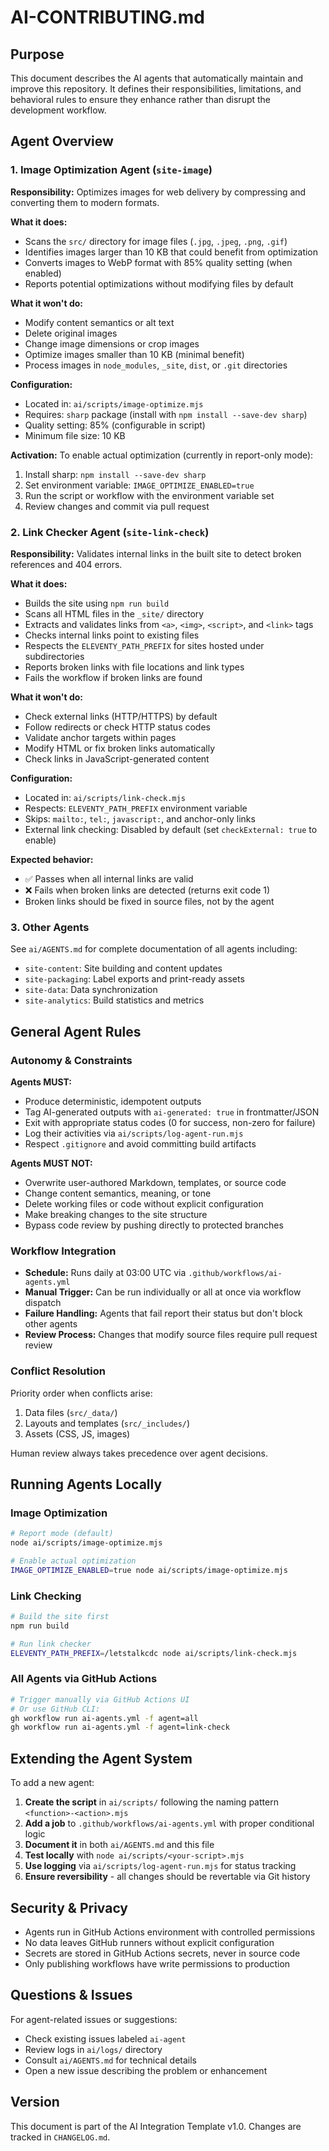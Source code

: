 # AI-CONTRIBUTING.md

## Purpose
This document describes the AI agents that automatically maintain and improve this repository. It defines their responsibilities, limitations, and behavioral rules to ensure they enhance rather than disrupt the development workflow.

## Agent Overview

### 1. Image Optimization Agent (`site-image`)

**Responsibility:** Optimizes images for web delivery by compressing and converting them to modern formats.

**What it does:**
- Scans the `src/` directory for image files (`.jpg`, `.jpeg`, `.png`, `.gif`)
- Identifies images larger than 10 KB that could benefit from optimization
- Converts images to WebP format with 85% quality setting (when enabled)
- Reports potential optimizations without modifying files by default

**What it won't do:**
- Modify content semantics or alt text
- Delete original images
- Change image dimensions or crop images
- Optimize images smaller than 10 KB (minimal benefit)
- Process images in `node_modules`, `_site`, `dist`, or `.git` directories

**Configuration:**
- Located in: `ai/scripts/image-optimize.mjs`
- Requires: `sharp` package (install with `npm install --save-dev sharp`)
- Quality setting: 85% (configurable in script)
- Minimum file size: 10 KB

**Activation:**
To enable actual optimization (currently in report-only mode):
1. Install sharp: `npm install --save-dev sharp`
2. Set environment variable: `IMAGE_OPTIMIZE_ENABLED=true`
3. Run the script or workflow with the environment variable set
4. Review changes and commit via pull request

### 2. Link Checker Agent (`site-link-check`)

**Responsibility:** Validates internal links in the built site to detect broken references and 404 errors.

**What it does:**
- Builds the site using `npm run build`
- Scans all HTML files in the `_site/` directory
- Extracts and validates links from `<a>`, `<img>`, `<script>`, and `<link>` tags
- Checks internal links point to existing files
- Respects the `ELEVENTY_PATH_PREFIX` for sites hosted under subdirectories
- Reports broken links with file locations and link types
- Fails the workflow if broken links are found

**What it won't do:**
- Check external links (HTTP/HTTPS) by default
- Follow redirects or check HTTP status codes
- Validate anchor targets within pages
- Modify HTML or fix broken links automatically
- Check links in JavaScript-generated content

**Configuration:**
- Located in: `ai/scripts/link-check.mjs`
- Respects: `ELEVENTY_PATH_PREFIX` environment variable
- Skips: `mailto:`, `tel:`, `javascript:`, and anchor-only links
- External link checking: Disabled by default (set `checkExternal: true` to enable)

**Expected behavior:**
- ✅ Passes when all internal links are valid
- ❌ Fails when broken links are detected (returns exit code 1)
- Broken links should be fixed in source files, not by the agent

### 3. Other Agents

See `ai/AGENTS.md` for complete documentation of all agents including:
- `site-content`: Site building and content updates
- `site-packaging`: Label exports and print-ready assets
- `site-data`: Data synchronization
- `site-analytics`: Build statistics and metrics

## General Agent Rules

### Autonomy & Constraints

**Agents MUST:**
- Produce deterministic, idempotent outputs
- Tag AI-generated outputs with `ai-generated: true` in frontmatter/JSON
- Exit with appropriate status codes (0 for success, non-zero for failure)
- Log their activities via `ai/scripts/log-agent-run.mjs`
- Respect `.gitignore` and avoid committing build artifacts

**Agents MUST NOT:**
- Overwrite user-authored Markdown, templates, or source code
- Change content semantics, meaning, or tone
- Delete working files or code without explicit configuration
- Make breaking changes to the site structure
- Bypass code review by pushing directly to protected branches

### Workflow Integration

- **Schedule:** Runs daily at 03:00 UTC via `.github/workflows/ai-agents.yml`
- **Manual Trigger:** Can be run individually or all at once via workflow dispatch
- **Failure Handling:** Agents that fail report their status but don't block other agents
- **Review Process:** Changes that modify source files require pull request review

### Conflict Resolution

Priority order when conflicts arise:
1. Data files (`src/_data/`)
2. Layouts and templates (`src/_includes/`)
3. Assets (CSS, JS, images)

Human review always takes precedence over agent decisions.

## Running Agents Locally

### Image Optimization
```bash
# Report mode (default)
node ai/scripts/image-optimize.mjs

# Enable actual optimization
IMAGE_OPTIMIZE_ENABLED=true node ai/scripts/image-optimize.mjs
```

### Link Checking
```bash
# Build the site first
npm run build

# Run link checker
ELEVENTY_PATH_PREFIX=/letstalkcdc node ai/scripts/link-check.mjs
```

### All Agents via GitHub Actions
```bash
# Trigger manually via GitHub Actions UI
# Or use GitHub CLI:
gh workflow run ai-agents.yml -f agent=all
gh workflow run ai-agents.yml -f agent=link-check
```

## Extending the Agent System

To add a new agent:

1. **Create the script** in `ai/scripts/` following the naming pattern `<function>-<action>.mjs`
2. **Add a job** to `.github/workflows/ai-agents.yml` with proper conditional logic
3. **Document it** in both `ai/AGENTS.md` and this file
4. **Test locally** with `node ai/scripts/<your-script>.mjs`
5. **Use logging** via `ai/scripts/log-agent-run.mjs` for status tracking
6. **Ensure reversibility** - all changes should be revertable via Git history

## Security & Privacy

- Agents run in GitHub Actions environment with controlled permissions
- No data leaves GitHub runners without explicit configuration
- Secrets are stored in GitHub Actions secrets, never in source code
- Only publishing workflows have write permissions to production

## Questions & Issues

For agent-related issues or suggestions:
- Check existing issues labeled `ai-agent`
- Review logs in `ai/logs/` directory
- Consult `ai/AGENTS.md` for technical details
- Open a new issue describing the problem or enhancement

## Version

This document is part of the AI Integration Template v1.0. Changes are tracked in `CHANGELOG.md`.
